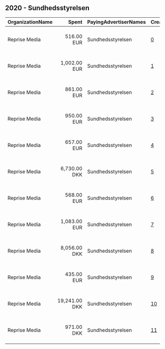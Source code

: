 ## 2020 - Sundhedsstyrelsen 
|OrganizationName|Spent|PayingAdvertiserNames|CreativeUrls|Impressions|Genders|AgeBrackets|CountryCodes|BillingAddresses|CandidateBallotInformation|
|:---|---:|:---|:---|---:|:---|:---|:---|:---|:---|
|Reprise Media|516.00 EUR|Sundhedsstyrelsen|[0](https://www.snap.com/political-ads/asset/76de19bfe2401c8a7ae2b2c38bd98bda1903349341f465876eebb6c59960363f?mediaType=mp4)|294,340|FEMALE|16-19|denmark|"Skt. Petri Passage 52 ,København K,1165,DK"||
|Reprise Media|1,002.00 EUR|Sundhedsstyrelsen|[1](https://www.snap.com/political-ads/asset/92e9d532856371011a23f1d74fa433dfe9472e91e9fef0c3fcb57de25b90cbad?mediaType=mp4)|714,927|FEMALE|16-19|denmark|"Skt. Petri Passage 52 ,København K,1165,DK"||
|Reprise Media|861.00 EUR|Sundhedsstyrelsen|[2](https://www.snap.com/political-ads/asset/92e9d532856371011a23f1d74fa433dfe9472e91e9fef0c3fcb57de25b90cbad?mediaType=mp4)|648,695|MALE|16-19|denmark|"Skt. Petri Passage 52 ,København K,1165,DK"||
|Reprise Media|950.00 EUR|Sundhedsstyrelsen|[3](https://www.snap.com/political-ads/asset/92e9d532856371011a23f1d74fa433dfe9472e91e9fef0c3fcb57de25b90cbad?mediaType=mp4)|528,911|MALE|20-24|denmark|"Skt. Petri Passage 52 ,København K,1165,DK"||
|Reprise Media|657.00 EUR|Sundhedsstyrelsen|[4](https://www.snap.com/political-ads/asset/76de19bfe2401c8a7ae2b2c38bd98bda1903349341f465876eebb6c59960363f?mediaType=mp4)|547,188|MALE|16-19|denmark|"Skt. Petri Passage 52 ,København K,1165,DK"||
|Reprise Media|6,730.00 DKK|Sundhedsstyrelsen|[5](https://www.snap.com/political-ads/asset/aaaa20a9bb31e98054e74d11b5a23adc0a9db27f72a60c7ad06471a1514cc39a?mediaType=mp4)|459,970||14-19|denmark|"Skt. Petri Passage 52 ,København K,1165,DK"||
|Reprise Media|568.00 EUR|Sundhedsstyrelsen|[6](https://www.snap.com/political-ads/asset/76de19bfe2401c8a7ae2b2c38bd98bda1903349341f465876eebb6c59960363f?mediaType=mp4)|285,368|MALE|20-24|denmark|"Skt. Petri Passage 52 ,København K,1165,DK"||
|Reprise Media|1,083.00 EUR|Sundhedsstyrelsen|[7](https://www.snap.com/political-ads/asset/92e9d532856371011a23f1d74fa433dfe9472e91e9fef0c3fcb57de25b90cbad?mediaType=mp4)|597,228|FEMALE|20-24|denmark|"Skt. Petri Passage 52 ,København K,1165,DK"||
|Reprise Media|8,056.00 DKK|Sundhedsstyrelsen|[8](https://www.snap.com/political-ads/asset/7034fb4db885aa178e336c5d7a8fdf90a8b9c06a8977f6ce4de1076c915a23d2?mediaType=mp4)|592,321||14-19|denmark|"Skt. Petri Passage 52 ,København K,1165,DK"||
|Reprise Media|435.00 EUR|Sundhedsstyrelsen|[9](https://www.snap.com/political-ads/asset/76de19bfe2401c8a7ae2b2c38bd98bda1903349341f465876eebb6c59960363f?mediaType=mp4)|190,974|FEMALE|20-24|denmark|"Skt. Petri Passage 52 ,København K,1165,DK"||
|Reprise Media|19,241.00 DKK|Sundhedsstyrelsen|[10](https://www.snap.com/political-ads/asset/590b4470562ba9ccf71e6c2630e15c4c2e4b4d02a617dac5360d7b5c5d68e154?mediaType=mp4)|1,777,227||14-19|denmark|"Skt. Petri Passage 52 ,København K,1165,DK"||
|Reprise Media|971.00 DKK|Sundhedsstyrelsen|[11](https://www.snap.com/political-ads/asset/7034fb4db885aa178e336c5d7a8fdf90a8b9c06a8977f6ce4de1076c915a23d2?mediaType=mp4)|95,745||14-19|denmark|"Skt. Petri Passage 52 ,København K,1165,DK"||

